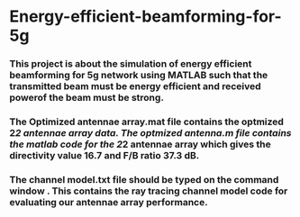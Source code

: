 # Energy-efficient-beamforming-for-5g
### This project is about the simulation of energy efficient beamforming for 5g network using MATLAB such that the transmitted beam must be energy efficient and received powerof the beam must be strong.
### The Optimized antennae array.mat file contains the optmized 2*2 antennae array data. The optmized antenna.m file contains the matlab code for the 2*2 antennae array which gives the directivity value 16.7 and F/B ratio 37.3 dB.
### The channel model.txt file should be typed on the command window . This contains the ray tracing channel model code for evaluating our antennae array performance.
